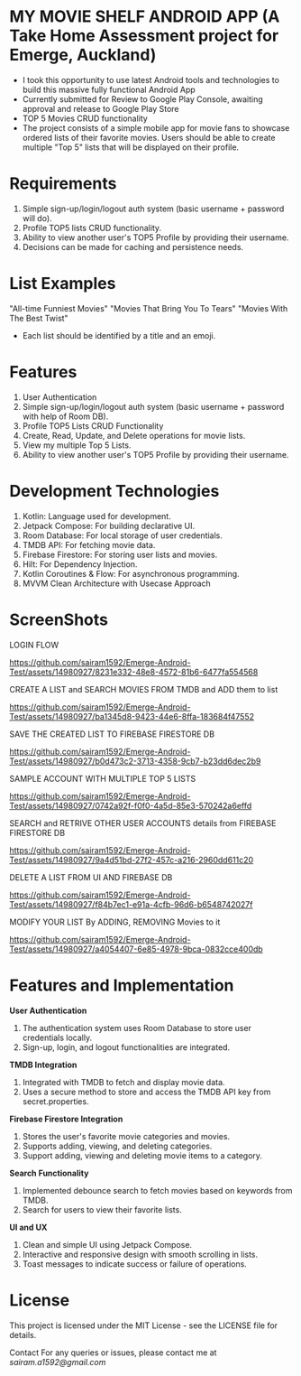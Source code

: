 # MY MOVIE SHELF ANDROID APP (A Take Home Assessment project for Emerge, Auckland)
- I took this opportunity to use latest Android tools and technologies to build this massive fully functional Android App
- Currently submitted for Review to Google Play Console, awaiting approval and release to Google Play Store
- TOP 5 Movies CRUD functionality
- The project consists of a simple mobile app for movie fans to showcase ordered lists of their favorite movies. Users should be able to create multiple "Top 5" lists that will be displayed on their profile.

# Requirements
1. Simple sign-up/login/logout auth system (basic username + password will do).
2. Profile TOP5 lists CRUD functionality.
3. Ability to view another user's TOP5 Profile by providing their username.
4. Decisions can be made for caching and persistence needs.

# List Examples
"All-time Funniest Movies"
"Movies That Bring You To Tears"
"Movies With The Best Twist"
- Each list should be identified by a title and an emoji.

# Features
1. User Authentication
2. Simple sign-up/login/logout auth system (basic username + password with help of Room DB).
3. Profile TOP5 Lists CRUD Functionality
4. Create, Read, Update, and Delete operations for movie lists.
5. View my multiple Top 5 Lists.
6. Ability to view another user's TOP5 Profile by providing their username.

# Development Technologies
1. Kotlin: Language used for development.
2. Jetpack Compose: For building declarative UI.
3. Room Database: For local storage of user credentials.
4. TMDB API: For fetching movie data.
5. Firebase Firestore: For storing user lists and movies.
6. Hilt: For Dependency Injection.
7. Kotlin Coroutines & Flow: For asynchronous programming.
8. MVVM Clean Architecture with Usecase Approach

# ScreenShots

LOGIN FLOW

https://github.com/sairam1592/Emerge-Android-Test/assets/14980927/8231e332-48e8-4572-81b6-6477fa554568


CREATE A LIST and SEARCH MOVIES FROM TMDB and ADD them to list

https://github.com/sairam1592/Emerge-Android-Test/assets/14980927/ba1345d8-9423-44e6-8ffa-183684f47552


SAVE THE CREATED LIST TO FIREBASE FIRESTORE DB

https://github.com/sairam1592/Emerge-Android-Test/assets/14980927/b0d473c2-3713-4358-9cb7-b23dd6dec2b9


SAMPLE ACCOUNT WITH MULTIPLE TOP 5 LISTS

https://github.com/sairam1592/Emerge-Android-Test/assets/14980927/0742a92f-f0f0-4a5d-85e3-570242a6effd


SEARCH and RETRIVE OTHER USER ACCOUNTS details from FIREBASE FIRESTORE DB

https://github.com/sairam1592/Emerge-Android-Test/assets/14980927/9a4d51bd-27f2-457c-a216-2960dd611c20


DELETE A LIST FROM UI AND FIREBASE DB

https://github.com/sairam1592/Emerge-Android-Test/assets/14980927/f84b7ec1-e91a-4cfb-96d6-b6548742027f


MODIFY YOUR LIST By ADDING, REMOVING Movies to it

https://github.com/sairam1592/Emerge-Android-Test/assets/14980927/a4054407-6e85-4978-9bca-0832cce400db



# Features and Implementation

**User Authentication**
1. The authentication system uses Room Database to store user credentials locally.
2. Sign-up, login, and logout functionalities are integrated.

**TMDB Integration**
1. Integrated with TMDB to fetch and display movie data.
2. Uses a secure method to store and access the TMDB API key from secret.properties.

**Firebase Firestore Integration**
1. Stores the user's favorite movie categories and movies.
2. Supports adding, viewing, and deleting categories.
3. Support adding, viewing and deleting movie items to a category.

**Search Functionality**
1. Implemented debounce search to fetch movies based on keywords from TMDB.
2. Search for users to view their favorite lists.

**UI and UX**
1. Clean and simple UI using Jetpack Compose.
2. Interactive and responsive design with smooth scrolling in lists.
3. Toast messages to indicate success or failure of operations.

# License
This project is licensed under the MIT License - see the LICENSE file for details.

Contact
For any queries or issues, please contact me at _sairam.a1592@gmail.com_


